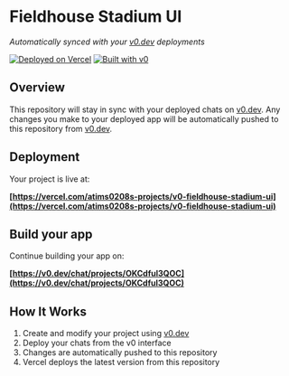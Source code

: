 # Fieldhouse Stadium UI

*Automatically synced with your [v0.dev](https://v0.dev) deployments*

[![Deployed on Vercel](https://img.shields.io/badge/Deployed%20on-Vercel-black?style=for-the-badge&logo=vercel)](https://vercel.com/atims0208s-projects/v0-fieldhouse-stadium-ui)
[![Built with v0](https://img.shields.io/badge/Built%20with-v0.dev-black?style=for-the-badge)](https://v0.dev/chat/projects/OKCdful3QOC)

## Overview

This repository will stay in sync with your deployed chats on [v0.dev](https://v0.dev).
Any changes you make to your deployed app will be automatically pushed to this repository from [v0.dev](https://v0.dev).

## Deployment

Your project is live at:

**[https://vercel.com/atims0208s-projects/v0-fieldhouse-stadium-ui](https://vercel.com/atims0208s-projects/v0-fieldhouse-stadium-ui)**

## Build your app

Continue building your app on:

**[https://v0.dev/chat/projects/OKCdful3QOC](https://v0.dev/chat/projects/OKCdful3QOC)**

## How It Works

1. Create and modify your project using [v0.dev](https://v0.dev)
2. Deploy your chats from the v0 interface
3. Changes are automatically pushed to this repository
4. Vercel deploys the latest version from this repository

